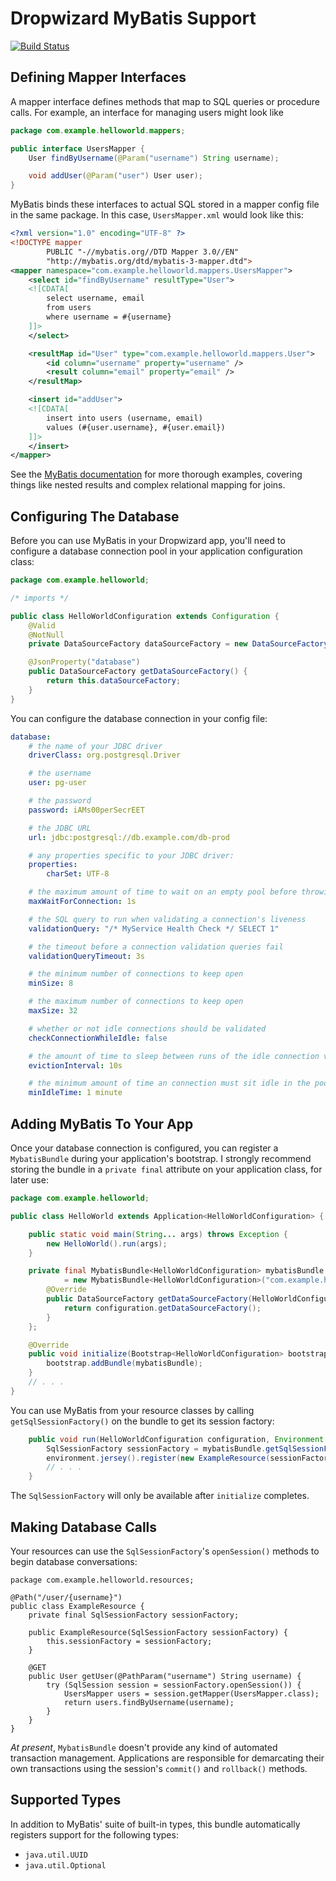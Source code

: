 # Dropwizard MyBatis Support

[![Build Status](https://circleci.com/gh/login-box/dropwizard-mybatis.svg)](https://circleci.com/gh/login-box/dropwizard-mybatis)

## Defining Mapper Interfaces

A mapper interface defines methods that map to SQL queries or procedure calls.
For example, an interface for managing users might look like

```java
package com.example.helloworld.mappers;

public interface UsersMapper {
    User findByUsername(@Param("username") String username);

    void addUser(@Param("user") User user);
}
```

MyBatis binds these interfaces to actual SQL stored in a mapper config file in
the same package. In this case, `UsersMapper.xml` would look like this:

```xml
<?xml version="1.0" encoding="UTF-8" ?>
<!DOCTYPE mapper
        PUBLIC "-//mybatis.org//DTD Mapper 3.0//EN"
        "http://mybatis.org/dtd/mybatis-3-mapper.dtd">
<mapper namespace="com.example.helloworld.mappers.UsersMapper">
    <select id="findByUsername" resultType="User">
    <![CDATA[
        select username, email
        from users
        where username = #{username}
    ]]>
    </select>

    <resultMap id="User" type="com.example.helloworld.mappers.User">
        <id column="username" property="username" />
        <result column="email" property="email" />
    </resultMap>

    <insert id="addUser">
    <![CDATA[
        insert into users (username, email)
        values (#{user.username}, #{user.email})
    ]]>
    </insert>
</mapper>
```

See the [MyBatis
documentation](http://mybatis.github.io/mybatis-3/sqlmap-xml.html) for more
thorough examples, covering things like nested results and complex relational
mapping for joins.

## Configuring The Database

Before you can use MyBatis in your Dropwizard app, you'll need to configure a
database connection pool in your application configuration class:

```java
package com.example.helloworld;

/* imports */

public class HelloWorldConfiguration extends Configuration {
    @Valid
    @NotNull
    private DataSourceFactory dataSourceFactory = new DataSourceFactory();

    @JsonProperty("database")
    public DataSourceFactory getDataSourceFactory() {
        return this.dataSourceFactory;
    }
}
```

You can configure the database connection in your config file:

```yaml
database:
    # the name of your JDBC driver
    driverClass: org.postgresql.Driver

    # the username
    user: pg-user

    # the password
    password: iAMs00perSecrEET

    # the JDBC URL
    url: jdbc:postgresql://db.example.com/db-prod

    # any properties specific to your JDBC driver:
    properties:
        charSet: UTF-8

    # the maximum amount of time to wait on an empty pool before throwing an exception
    maxWaitForConnection: 1s

    # the SQL query to run when validating a connection's liveness
    validationQuery: "/* MyService Health Check */ SELECT 1"

    # the timeout before a connection validation queries fail
    validationQueryTimeout: 3s

    # the minimum number of connections to keep open
    minSize: 8

    # the maximum number of connections to keep open
    maxSize: 32

    # whether or not idle connections should be validated
    checkConnectionWhileIdle: false

    # the amount of time to sleep between runs of the idle connection validation, abandoned cleaner and idle pool resizing
    evictionInterval: 10s

    # the minimum amount of time an connection must sit idle in the pool before it is eligible for eviction
    minIdleTime: 1 minute
```

## Adding MyBatis To Your App

Once your database connection is configured, you can register a `MybatisBundle`
during your application's bootstrap. I strongly recommend storing the bundle in
a `private final` attribute on your application class, for later use:

```java
package com.example.helloworld;

public class HelloWorld extends Application<HelloWorldConfiguration> {

    public static void main(String... args) throws Exception {
        new HelloWorld().run(args);
    }

    private final MybatisBundle<HelloWorldConfiguration> mybatisBundle
            = new MybatisBundle<HelloWorldConfiguration>("com.example.helloworld") {
        @Override
        public DataSourceFactory getDataSourceFactory(HelloWorldConfiguration configuration) {
            return configuration.getDataSourceFactory();
        }
    };

    @Override
    public void initialize(Bootstrap<HelloWorldConfiguration> bootstrap) {
        bootstrap.addBundle(mybatisBundle);
    }
    // . . .
}
```

You can use MyBatis from your resource classes by calling
`getSqlSessionFactory()` on the bundle to get its session factory:

```java
    public void run(HelloWorldConfiguration configuration, Environment environment) throws Exception {
        SqlSessionFactory sessionFactory = mybatisBundle.getSqlSessionFactory();
        environment.jersey().register(new ExampleResource(sessionFactory));
        // . . .
    }
```

The `SqlSessionFactory` will only be available after `initialize` completes.

## Making Database Calls

Your resources can use the `SqlSessionFactory`'s `openSession()` methods to
begin database conversations:

```
package com.example.helloworld.resources;

@Path("/user/{username}")
public class ExampleResource {
    private final SqlSessionFactory sessionFactory;

    public ExampleResource(SqlSessionFactory sessionFactory) {
        this.sessionFactory = sessionFactory;
    }

    @GET
    public User getUser(@PathParam("username") String username) {
        try (SqlSession session = sessionFactory.openSession()) {
            UsersMapper users = session.getMapper(UsersMapper.class);
            return users.findByUsername(username);
        }
    }
}
```

_At present_, `MybatisBundle` doesn't provide any kind of automated transaction
management. Applications are responsible for demarcating their own transactions
using the session's `commit()` and `rollback()` methods.

## Supported Types

In addition to MyBatis' suite of built-in types, this bundle automatically
registers support for the following types:

* `java.util.UUID`
* `java.util.Optional`
